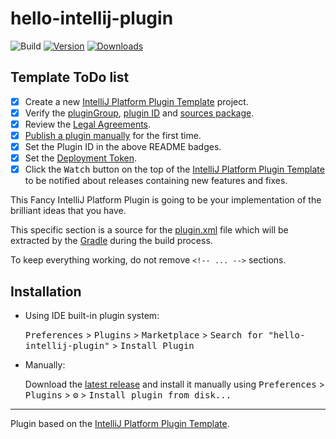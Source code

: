 # hello-intellij-plugin

![Build](https://github.com/jmfayard/hello-intellij-plugin/workflows/Build/badge.svg)
[![Version](https://img.shields.io/jetbrains/plugin/v/PLUGIN_ID.svg)](https://plugins.jetbrains.com/plugin/15530-hello-intellij-plugin)
[![Downloads](https://img.shields.io/jetbrains/plugin/d/PLUGIN_ID.svg)](https://plugins.jetbrains.com/plugin/15530-hello-intellij-plugin)

## Template ToDo list
- [x] Create a new [IntelliJ Platform Plugin Template][template] project.
- [x] Verify the [pluginGroup](/gradle.properties), [plugin ID](/src/main/resources/META-INF/plugin.xml) and [sources package](/src/main/kotlin).
- [x] Review the [Legal Agreements](https://plugins.jetbrains.com/docs/marketplace/legal-agreements.html).
- [x] [Publish a plugin manually](https://www.jetbrains.org/intellij/sdk/docs/basics/getting_started/publishing_plugin.html) for the first time.
- [x] Set the Plugin ID in the above README badges.
- [x] Set the [Deployment Token](https://plugins.jetbrains.com/docs/marketplace/plugin-upload.html).
- [x] Click the <kbd>Watch</kbd> button on the top of the [IntelliJ Platform Plugin Template][template] to be notified about releases containing new features and fixes.

<!-- Plugin description -->
This Fancy IntelliJ Platform Plugin is going to be your implementation of the brilliant ideas that you have.

This specific section is a source for the [plugin.xml](/src/main/resources/META-INF/plugin.xml) file which will be extracted by the [Gradle](/build.gradle.kts) during the build process.

To keep everything working, do not remove `<!-- ... -->` sections. 
<!-- Plugin description end -->

## Installation

- Using IDE built-in plugin system:
  
  <kbd>Preferences</kbd> > <kbd>Plugins</kbd> > <kbd>Marketplace</kbd> > <kbd>Search for "hello-intellij-plugin"</kbd> >
  <kbd>Install Plugin</kbd>
  
- Manually:

  Download the [latest release](https://github.com/jmfayard/hello-intellij-plugin/releases/latest) and install it manually using
  <kbd>Preferences</kbd> > <kbd>Plugins</kbd> > <kbd>⚙️</kbd> > <kbd>Install plugin from disk...</kbd>


---
Plugin based on the [IntelliJ Platform Plugin Template][template].

[template]: https://github.com/JetBrains/intellij-platform-plugin-template
